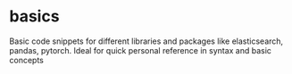 # basics
Basic code snippets for different libraries and packages like elasticsearch, pandas, pytorch. Ideal for quick personal reference in syntax and basic concepts
